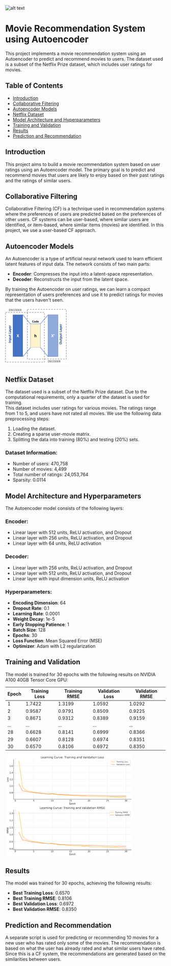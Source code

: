 <img src="Diagrams/icon.jpeg" width="150" alt="alt text">

# Movie Recommendation System using Autoencoder

This project implements a movie recommendation system using an Autoencoder to predict and recommend movies to users. The dataset used is a subset of the Netflix Prize dataset, which includes user ratings for movies.   
   
## Table of Contents

- [Introduction](#introduction)
- [Collaborative Filtering](#collaborative-filtering)
- [Autoencoder Models](#autoencoder-models)
- [Netflix Dataset](#dataset)
- [Model Architecture and Hyperparameters](#model-architecture-and-hyperparameters)
- [Training and Validation](#training-and-validation)
- [Results](#results)
- [Prediction and Recommendation](#prediction-and-recommendation)

## Introduction

This project aims to build a movie recommendation system based on user ratings using an Autoencoder model. The primary goal is to predict and recommend movies that users are likely to enjoy based on their past ratings and the ratings of similar users.

## Collaborative Filtering

Collaborative Filtering (CF) is a technique used in recommendation systems where the preferences of users are predicted based on the preferences of other users. CF systems can be user-based, where similar users are identified, or item-based, where similar items (movies) are identified. In this project, we use a user-based CF approach.

## Autoencoder Models

An Autoencoder is a type of artificial neural network used to learn efficient latent features of input data. The network consists of two main parts:
- **Encoder**: Compresses the input into a latent-space representation.
- **Decoder**: Reconstructs the input from the latent space.

By training the Autoencoder on user ratings, we can learn a compact representation of users preferences and use it to predict ratings for movies that the users haven't seen.

<img src="Autoencoder_schema.png" width="200" alt="alt text">

## Netflix Dataset

The dataset used is a subset of the Netflix Prize dataset. Due to the computational requirements, only a quarter of the dataset is used for training.   
This dataset includes user ratings for various movies. The ratings range from 1 to 5, and users have not rated all movies. We use the following data preprocessing steps:    
1. Loading the dataset.
2. Creating a sparse user-movie matrix.
3. Splitting the data into training (80%) and testing (20%) sets.

### Dataset Information:
- Number of users: 470,758
- Number of movies: 4,499
- Total number of ratings: 24,053,764
- Sparsity: 0.0114

## Model Architecture and Hyperparameters

The Autoencoder model consists of the following layers:

### Encoder:
- Linear layer with 512 units, ReLU activation, and Dropout
- Linear layer with 256 units, ReLU activation, and Dropout
- Linear layer with 64 units, ReLU activation

### Decoder:
- Linear layer with 256 units, ReLU activation, and Dropout
- Linear layer with 512 units, ReLU activation, and Dropout
- Linear layer with input dimension units, ReLU activation

### Hyperparameters:
- **Encoding Dimension**: 64
- **Dropout Rate**: 0.1
- **Learning Rate**: 0.0001
- **Weight Decay**: 1e-5
- **Early Stopping Patience**: 1
- **Batch Size**: 128
- **Epochs**: 30
- **Loss Function**: Mean Squared Error (MSE)
- **Optimizer**: Adam with L2 regularization

## Training and Validation

The model is trained for 30 epochs with the following results on NVIDIA A100 40GB Tensor Core GPU:

| Epoch | Training Loss | Training RMSE | Validation Loss | Validation RMSE |
|-------|---------------|---------------|-----------------|-----------------|
| 1     | 1.7422        | 1.3199        | 1.0592          | 1.0292          |
| 2     | 0.9587        | 0.9791        | 0.8509          | 0.9225          |
| 3     | 0.8671        | 0.9312        | 0.8389          | 0.9159          |
| ...   | ...           | ...           | ...             | ...             |
| 28    | 0.6628        | 0.8141        | 0.6999          | 0.8366          |
| 29    | 0.6607        | 0.8128        | 0.6974          | 0.8351          |
| 30    | 0.6570        | 0.8106        | 0.6972          | 0.8350          |

<img src="learning_curve.png" width="400" alt="alt text">

## Results

The model was trained for 30 epochs, achieving the following results:

- **Best Training Loss**: 0.6570
- **Best Training RMSE**: 0.8106
- **Best Validation Loss**: 0.6972
- **Best Validation RMSE**: 0.8350

## Prediction and Recommendation

A separate script is used for predicting or recommending 10 movies for a new user who has rated only some of the movies. The recommendation is based on what the user has already rated and what similar users have rated. Since this is a CF system, the recommendations are generated based on the similarities between users.
